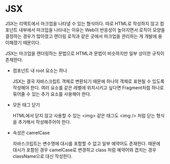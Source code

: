 # JSX

JSX는 리엑트에서 마크업을 나타낼 수 있는 형식이다. 따로 HTML로 작성하지 않고 컴포넌트 내부에서 마크업을 나타내는 이유는 Web이 반응성이 높아지면서 로직이 모양을 결정하는 경우가 많아졌고 렌더링 로직과 같은 곳에서 마크업을 관리하는 게 개발에 용이해졌기 때문이다.

JSX는 마크업을 렌더링하는 문법으로 HTML과 문법이 비슷하지만 일부 상이한 규칙이 존재한다.

- 컴포넌트 내 root 요소는 하나
  
  JSX는 결국 자바스크립트 객체로 변환되기 때문에 하나의 객체로 표현될 수 있도록 작성해야 한다.
  여러 요소를 같은 레벨에 위치시키고 싶다면 Fragment처럼 하나로 묶어줄 수 있는 추가 요소를 사용해야 한다.

- 모든 태그 닫기

  HTML에서 닫지 않고 사용할 수 있는 \<img\> 같은 태그도 \<img /> 처럼 닫는 형식을 추가해서 작성해주어야 한다.

- 속성은 camelCase

  자바스크립트는 변수명에 대시를 포함할 수 없고 일부 예약어도 존재한다. 때문에 대시가 포함된 경우 camelCase로 변경하고 class 처럼 예약어와 겹치는 경우 className으로 대신 작성한다.